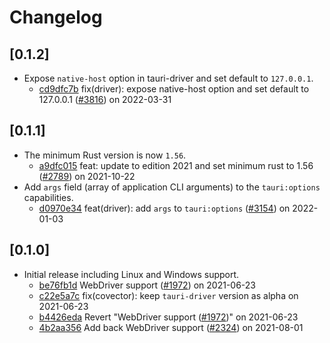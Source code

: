 # Changelog

## \[0.1.2]

- Expose `native-host` option in tauri-driver and set default to `127.0.0.1`.
  - [cd9dfc7b](https://www.github.com/tauri-apps/tauri/commit/cd9dfc7b9a3fe0e04e40d9b0f9be674aefd0d725) fix(driver): expose native-host option and set default to 127.0.0.1 ([#3816](https://www.github.com/tauri-apps/tauri/pull/3816)) on 2022-03-31

## \[0.1.1]

- The minimum Rust version is now `1.56`.
  - [a9dfc015](https://www.github.com/tauri-apps/tauri/commit/a9dfc015505afe91281c2027954ffcc588b1a59c) feat: update to edition 2021 and set minimum rust to 1.56 ([#2789](https://www.github.com/tauri-apps/tauri/pull/2789)) on 2021-10-22
- Add `args` field (array of application CLI arguments) to the `tauri:options` capabilities.
  - [d0970e34](https://www.github.com/tauri-apps/tauri/commit/d0970e3499297a6c102a36f2dc479d3d657bfaf3) feat(driver): add `args` to `tauri:options` ([#3154](https://www.github.com/tauri-apps/tauri/pull/3154)) on 2022-01-03

## \[0.1.0]

- Initial release including Linux and Windows support.
  - [be76fb1d](https://www.github.com/tauri-apps/tauri/commit/be76fb1dfe73a1605cc2ad246418579f4c2e1999) WebDriver support ([#1972](https://www.github.com/tauri-apps/tauri/pull/1972)) on 2021-06-23
  - [c22e5a7c](https://www.github.com/tauri-apps/tauri/commit/c22e5a7c2ebede41657973b80eff6b68106817fc) fix(covector): keep `tauri-driver` version as alpha on 2021-06-23
  - [b4426eda](https://www.github.com/tauri-apps/tauri/commit/b4426eda9e64fcdd25a2d72e548b8b0fbfa09619) Revert "WebDriver support ([#1972](https://www.github.com/tauri-apps/tauri/pull/1972))" on 2021-06-23
  - [4b2aa356](https://www.github.com/tauri-apps/tauri/commit/4b2aa35684632ed2afd7dec4ad848df5704868e4) Add back WebDriver support ([#2324](https://www.github.com/tauri-apps/tauri/pull/2324)) on 2021-08-01
